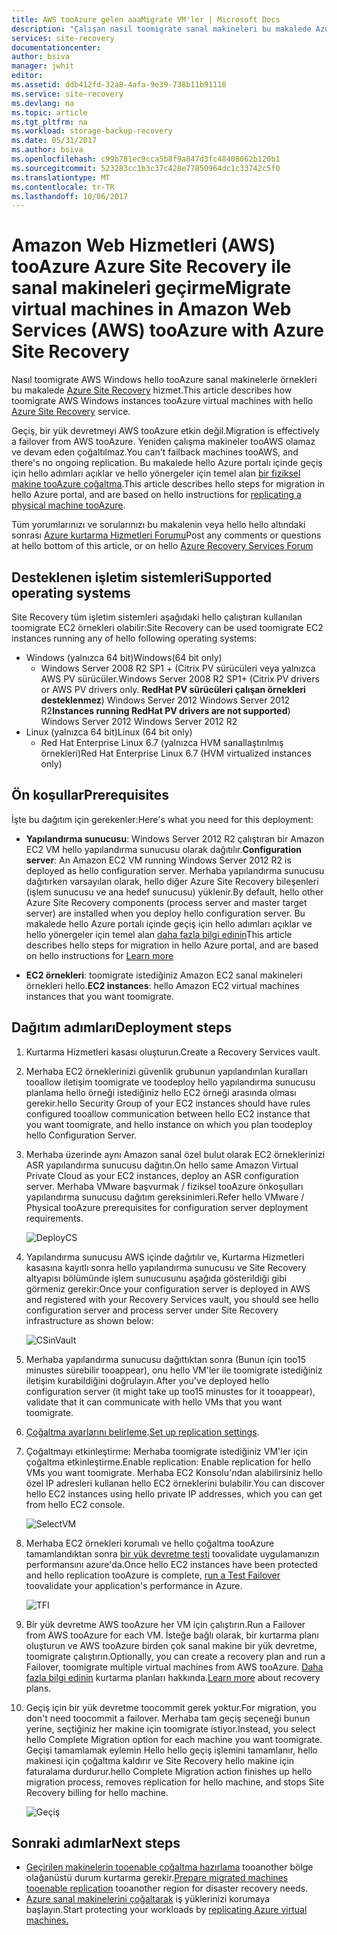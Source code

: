 ```yaml
---
title: AWS tooAzure gelen aaaMigrate VM'ler | Microsoft Docs
description: "Çalışan nasıl toomigrate sanal makineleri bu makalede Azure Site RECOVERY'yi kullanarak Amazon Web Hizmetleri (AWS) tooAzure içinde."
services: site-recovery
documentationcenter: 
author: bsiva
manager: jwhit
editor: 
ms.assetid: ddb412fd-32a8-4afa-9e39-738b11b91118
ms.service: site-recovery
ms.devlang: na
ms.topic: article
ms.tgt_pltfrm: na
ms.workload: storage-backup-recovery
ms.date: 05/31/2017
ms.author: bsiva
ms.openlocfilehash: c99b781ec9cca5b8f9a847d3fc48408062b120b1
ms.sourcegitcommit: 523283cc1b3c37c428e77850964dc1c33742c5f0
ms.translationtype: MT
ms.contentlocale: tr-TR
ms.lasthandoff: 10/06/2017
---
```

# <a name="migrate-virtual-machines-in-amazon-web-services-aws-tooazure-with-azure-site-recovery"></a><span data-ttu-id="aa278-103">Amazon Web Hizmetleri (AWS) tooAzure Azure Site Recovery ile sanal makineleri geçirme</span><span class="sxs-lookup"><span data-stu-id="aa278-103">Migrate virtual machines in Amazon Web Services (AWS) tooAzure with Azure Site Recovery</span></span>

<span data-ttu-id="aa278-104">Nasıl toomigrate AWS Windows hello tooAzure sanal makinelerle örnekleri bu makalede [Azure Site Recovery](site-recovery-overview.md) hizmet.</span><span class="sxs-lookup"><span data-stu-id="aa278-104">This article describes how toomigrate AWS Windows instances tooAzure virtual machines with hello [Azure Site Recovery](site-recovery-overview.md) service.</span></span>

<span data-ttu-id="aa278-105">Geçiş, bir yük devretmeyi AWS tooAzure etkin değil.</span><span class="sxs-lookup"><span data-stu-id="aa278-105">Migration is effectively a failover from AWS tooAzure.</span></span> <span data-ttu-id="aa278-106">Yeniden çalışma makineler tooAWS olamaz ve devam eden çoğaltılmaz.</span><span class="sxs-lookup"><span data-stu-id="aa278-106">You can't failback machines tooAWS, and there's no ongoing replication.</span></span> <span data-ttu-id="aa278-107">Bu makalede hello Azure portalı içinde geçiş için hello adımları açıklar ve hello yönergeler için temel alan [bir fiziksel makine tooAzure çoğaltma](site-recovery-vmware-to-azure.md).</span><span class="sxs-lookup"><span data-stu-id="aa278-107">This article describes hello steps for migration in hello Azure portal, and are based on hello instructions for [replicating a physical machine tooAzure](site-recovery-vmware-to-azure.md).</span></span>

<span data-ttu-id="aa278-108">Tüm yorumlarınızı ve sorularınızı bu makalenin veya hello hello altındaki sonrası [Azure kurtarma Hizmetleri Forumu](https://social.msdn.microsoft.com/forums/azure/home?forum=hypervrecovmgr)</span><span class="sxs-lookup"><span data-stu-id="aa278-108">Post any comments or questions at hello bottom of this article, or on hello [Azure Recovery Services Forum](https://social.msdn.microsoft.com/forums/azure/home?forum=hypervrecovmgr)</span></span>

## <a name="supported-operating-systems"></a><span data-ttu-id="aa278-109">Desteklenen işletim sistemleri</span><span class="sxs-lookup"><span data-stu-id="aa278-109">Supported operating systems</span></span>

<span data-ttu-id="aa278-110">Site Recovery tüm işletim sistemleri aşağıdaki hello çalıştıran kullanılan toomigrate EC2 örnekleri olabilir:</span><span class="sxs-lookup"><span data-stu-id="aa278-110">Site Recovery can be used toomigrate EC2 instances running any of hello following operating systems:</span></span>

- <span data-ttu-id="aa278-111">Windows (yalnızca 64 bit)</span><span class="sxs-lookup"><span data-stu-id="aa278-111">Windows(64 bit only)</span></span>
    - <span data-ttu-id="aa278-112">Windows Server 2008 R2 SP1 + (Citrix PV sürücüleri veya yalnızca AWS PV sürücüler.</span><span class="sxs-lookup"><span data-stu-id="aa278-112">Windows Server 2008 R2 SP1+ (Citrix PV drivers or AWS PV drivers only.</span></span> <span data-ttu-id="aa278-113">**RedHat PV sürücüleri çalışan örnekleri desteklenmez**) Windows Server 2012 Windows Server 2012 R2</span><span class="sxs-lookup"><span data-stu-id="aa278-113">**Instances running RedHat PV drivers are not supported**) Windows Server 2012 Windows Server 2012 R2</span></span>
- <span data-ttu-id="aa278-114">Linux (yalnızca 64 bit)</span><span class="sxs-lookup"><span data-stu-id="aa278-114">Linux (64 bit only)</span></span>
    - <span data-ttu-id="aa278-115">Red Hat Enterprise Linux 6.7 (yalnızca HVM sanallaştırılmış örnekleri)</span><span class="sxs-lookup"><span data-stu-id="aa278-115">Red Hat Enterprise Linux 6.7 (HVM virtualized instances only)</span></span>

## <a name="prerequisites"></a><span data-ttu-id="aa278-116">Ön koşullar</span><span class="sxs-lookup"><span data-stu-id="aa278-116">Prerequisites</span></span>

<span data-ttu-id="aa278-117">İşte bu dağıtım için gerekenler:</span><span class="sxs-lookup"><span data-stu-id="aa278-117">Here's what you need for this deployment:</span></span>

* <span data-ttu-id="aa278-118">**Yapılandırma sunucusu**: Windows Server 2012 R2 çalıştıran bir Amazon EC2 VM hello yapılandırma sunucusu olarak dağıtılır.</span><span class="sxs-lookup"><span data-stu-id="aa278-118">**Configuration server**: An Amazon EC2 VM running Windows Server 2012 R2 is deployed as hello configuration server.</span></span> <span data-ttu-id="aa278-119">Merhaba yapılandırma sunucusu dağıtırken varsayılan olarak, hello diğer Azure Site Recovery bileşenleri (işlem sunucusu ve ana hedef sunucusu) yüklenir.</span><span class="sxs-lookup"><span data-stu-id="aa278-119">By default, hello other Azure Site Recovery components (process server and master target server) are installed when you deploy hello configuration server.</span></span> <span data-ttu-id="aa278-120">Bu makalede hello Azure portalı içinde geçiş için hello adımları açıklar ve hello yönergeler için temel alan [daha fazla bilgi edinin](site-recovery-components.md)</span><span class="sxs-lookup"><span data-stu-id="aa278-120">This article describes hello steps for migration in hello Azure portal, and are based on hello instructions for  [Learn more](site-recovery-components.md)</span></span>

* <span data-ttu-id="aa278-121">**EC2 örnekleri**: toomigrate istediğiniz Amazon EC2 sanal makineleri örnekleri hello.</span><span class="sxs-lookup"><span data-stu-id="aa278-121">**EC2 instances**: hello Amazon EC2 virtual machines instances that you want toomigrate.</span></span>

## <a name="deployment-steps"></a><span data-ttu-id="aa278-122">Dağıtım adımları</span><span class="sxs-lookup"><span data-stu-id="aa278-122">Deployment steps</span></span>

1. <span data-ttu-id="aa278-123">Kurtarma Hizmetleri kasası oluşturun.</span><span class="sxs-lookup"><span data-stu-id="aa278-123">Create a Recovery Services vault.</span></span>
2. <span data-ttu-id="aa278-124">Merhaba EC2 örneklerinizi güvenlik grubunun yapılandırılan kuralları tooallow iletişim toomigrate ve toodeploy hello yapılandırma sunucusu planlama hello örneği istediğiniz hello EC2 örneği arasında olması gerekir.</span><span class="sxs-lookup"><span data-stu-id="aa278-124">hello Security Group of your EC2 instances should have rules configured tooallow communication between hello EC2 instance that you want toomigrate, and hello instance on which you plan toodeploy hello Configuration Server.</span></span>

3. <span data-ttu-id="aa278-125">Merhaba üzerinde aynı Amazon sanal özel bulut olarak EC2 örneklerinizi ASR yapılandırma sunucusu dağıtın.</span><span class="sxs-lookup"><span data-stu-id="aa278-125">On hello same Amazon Virtual Private Cloud as your EC2 instances, deploy an ASR configuration server.</span></span> <span data-ttu-id="aa278-126">Merhaba VMware başvurmak / fiziksel tooAzure önkoşulları yapılandırma sunucusu dağıtım gereksinimleri.</span><span class="sxs-lookup"><span data-stu-id="aa278-126">Refer hello VMware / Physical tooAzure prerequisites for configuration server deployment requirements.</span></span>

    ![DeployCS](./media/site-recovery-migrate-aws-to-azure/migration_pic2.png)

4.  <span data-ttu-id="aa278-128">Yapılandırma sunucusu AWS içinde dağıtılır ve, Kurtarma Hizmetleri kasasına kayıtlı sonra hello yapılandırma sunucusu ve Site Recovery altyapısı bölümünde işlem sunucusunu aşağıda gösterildiği gibi görmeniz gerekir:</span><span class="sxs-lookup"><span data-stu-id="aa278-128">Once your configuration server is deployed in AWS and registered with your Recovery Services vault, you should see hello configuration server and process server under Site Recovery infrastructure as shown below:</span></span>

    ![CSinVault](./media/site-recovery-migrate-aws-to-azure/migration_pic3.png)

5. <span data-ttu-id="aa278-130">Merhaba yapılandırma sunucusu dağıttıktan sonra (Bunun için too15 minustes sürebilir tooappear), onu hello VM'ler ile toomigrate istediğiniz iletişim kurabildiğini doğrulayın.</span><span class="sxs-lookup"><span data-stu-id="aa278-130">After you've deployed hello configuration server (it might take up too15 minustes for it tooappear), validate that it can communicate with hello VMs that you want toomigrate.</span></span>

6. <span data-ttu-id="aa278-131">[Çoğaltma ayarlarını belirleme](site-recovery-setup-replication-settings-vmware.md).</span><span class="sxs-lookup"><span data-stu-id="aa278-131">[Set up replication settings](site-recovery-setup-replication-settings-vmware.md).</span></span>

7. <span data-ttu-id="aa278-132">Çoğaltmayı etkinleştirme: Merhaba toomigrate istediğiniz VM'ler için çoğaltma etkinleştirme.</span><span class="sxs-lookup"><span data-stu-id="aa278-132">Enable replication: Enable replication for hello VMs you want toomigrate.</span></span> <span data-ttu-id="aa278-133">Merhaba EC2 Konsolu'ndan alabilirsiniz hello özel IP adresleri kullanan hello EC2 örneklerini bulabilir.</span><span class="sxs-lookup"><span data-stu-id="aa278-133">You can discover hello EC2 instances using hello private IP addresses, which you can get from hello EC2 console.</span></span>

    ![SelectVM](./media/site-recovery-migrate-aws-to-azure/migration_pic4.png)

8. <span data-ttu-id="aa278-135">Merhaba EC2 örnekleri korumalı ve hello çoğaltma tooAzure tamamlandıktan sonra [bir yük devretme testi](site-recovery-test-failover-to-azure.md) toovalidate uygulamanızın performansını azure'da.</span><span class="sxs-lookup"><span data-stu-id="aa278-135">Once hello EC2 instances have been protected and hello replication tooAzure is complete, [run a Test Failover](site-recovery-test-failover-to-azure.md) toovalidate your application's performance in Azure.</span></span>

    ![TFI](./media/site-recovery-migrate-aws-to-azure/migration_pic5.png)

9. <span data-ttu-id="aa278-137">Bir yük devretme AWS tooAzure her VM için çalıştırın.</span><span class="sxs-lookup"><span data-stu-id="aa278-137">Run a Failover from AWS tooAzure for each VM.</span></span> <span data-ttu-id="aa278-138">İsteğe bağlı olarak, bir kurtarma planı oluşturun ve AWS tooAzure birden çok sanal makine bir yük devretme, toomigrate çalıştırın.</span><span class="sxs-lookup"><span data-stu-id="aa278-138">Optionally, you can create a recovery plan and run a Failover, toomigrate multiple virtual machines from AWS tooAzure.</span></span> <span data-ttu-id="aa278-139">[Daha fazla bilgi edinin](site-recovery-create-recovery-plans.md) kurtarma planları hakkında.</span><span class="sxs-lookup"><span data-stu-id="aa278-139">[Learn more](site-recovery-create-recovery-plans.md) about recovery plans.</span></span>

10. <span data-ttu-id="aa278-140">Geçiş için bir yük devretme toocommit gerek yoktur.</span><span class="sxs-lookup"><span data-stu-id="aa278-140">For migration, you don't need toocommit a failover.</span></span> <span data-ttu-id="aa278-141">Merhaba tam geçiş seçeneği bunun yerine, seçtiğiniz her makine için toomigrate istiyor.</span><span class="sxs-lookup"><span data-stu-id="aa278-141">Instead, you select hello Complete Migration option for each machine you want toomigrate.</span></span> <span data-ttu-id="aa278-142">Geçişi tamamlamak eylemin Hello hello geçiş işlemini tamamlanır, hello makinesi için çoğaltma kaldırır ve Site Recovery hello makine için faturalama durdurur.</span><span class="sxs-lookup"><span data-stu-id="aa278-142">hello Complete Migration action finishes up hello migration process, removes replication for hello machine, and stops Site Recovery billing for hello machine.</span></span>

    ![Geçiş](./media/site-recovery-migrate-aws-to-azure/migration_pic6.png)

## <a name="next-steps"></a><span data-ttu-id="aa278-144">Sonraki adımlar</span><span class="sxs-lookup"><span data-stu-id="aa278-144">Next steps</span></span>

- <span data-ttu-id="aa278-145">[Geçirilen makinelerin tooenable çoğaltma hazırlama](site-recovery-azure-to-azure-after-migration.md) tooanother bölge olağanüstü durum kurtarma gerekir.</span><span class="sxs-lookup"><span data-stu-id="aa278-145">[Prepare migrated machines tooenable replication](site-recovery-azure-to-azure-after-migration.md) tooanother region for disaster recovery needs.</span></span>
- <span data-ttu-id="aa278-146">[Azure sanal makinelerini çoğaltarak](site-recovery-azure-to-azure.md) iş yüklerinizi korumaya başlayın.</span><span class="sxs-lookup"><span data-stu-id="aa278-146">Start protecting your workloads by [replicating Azure virtual machines.](site-recovery-azure-to-azure.md)</span></span>

